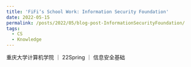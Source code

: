 ```yaml
---
title: 'FiFi‘s School Work: Information Security Foundation'
date: 2022-05-15
permalink: /posts/2022/05/blog-post-InformationSecurityFoundation/
tags:
  - CS
  - Knowledge
---
```


重庆大学计算机学院 ｜ 22Spring ｜ 信息安全基础
